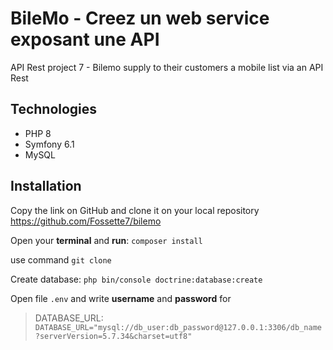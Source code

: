 # BileMo - Creez un web service exposant une API
API Rest project 7 -
Bilemo supply to their customers a mobile list via an API Rest
## Technologies
 - PHP 8
 - Symfony 6.1
 - MySQL

## Installation
Copy the link on GitHub and clone it on your local repository
https://github.com/Fossette7/bilemo

Open your **terminal** and **run**: `composer install`

use command `git clone`

Create database: `php bin/console doctrine:database:create`

Open file `.env` and write **username** and **password** for

> DATABASE_URL: `DATABASE_URL="mysql://db_user:db_password@127.0.0.1:3306/db_name?serverVersion=5.7.34&charset=utf8"`


